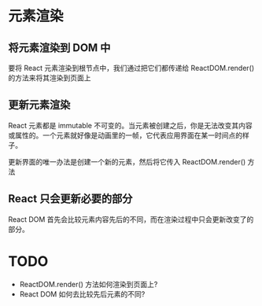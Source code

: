 # 元素渲染
## 将元素渲染到 DOM 中
要将 React 元素渲染到根节点中，我们通过把它们都传递给 ReactDOM.render() 的方法来将其渲染到页面上

## 更新元素渲染
React 元素都是 immutable 不可变的。当元素被创建之后，你是无法改变其内容或属性的。一个元素就好像是动画里的一帧，它代表应用界面在某一时间点的样子。

更新界面的唯一办法是创建一个新的元素，然后将它传入 ReactDOM.render() 方法

## React 只会更新必要的部分
React DOM 首先会比较元素内容先后的不同，而在渲染过程中只会更新改变了的部分。

# TODO
- ReactDOM.render() 方法如何渲染到页面上?
- React DOM 如何去比较先后元素的不同?